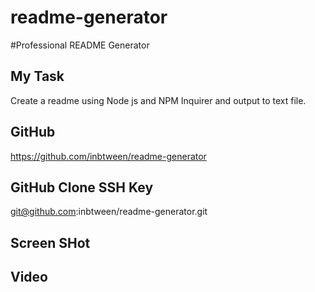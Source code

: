 # readme-generator

#Professional README Generator

## My Task

Create a readme using Node js and NPM Inquirer and output to text file.

## GitHub

https://github.com/inbtween/readme-generator

## GitHub Clone SSH Key

git@github.com:inbtween/readme-generator.git

## Screen SHot

## Video
